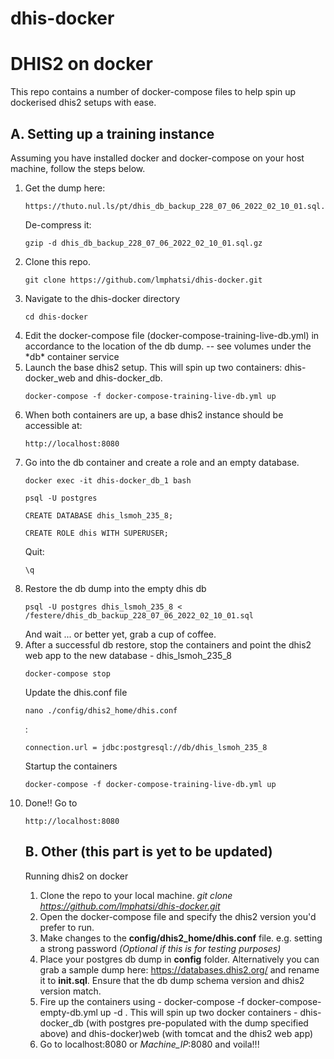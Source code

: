 # dhis-docker

<h1>DHIS2 on docker</h1>
This repo contains a number of docker-compose files to help spin up dockerised dhis2 setups with ease. 
<h2>A. Setting up a training instance</h2>
Assuming you have installed docker and docker-compose on your host machine, follow the steps below. 
<ol>
<li>
  Get the dump here: <pre><code>https://thuto.nul.ls/pt/dhis_db_backup_228_07_06_2022_02_10_01.sql.gz</code></pre>
  De-compress it: <pre><code>gzip -d dhis_db_backup_228_07_06_2022_02_10_01.sql.gz</code></pre>
</li>
<li>Clone this repo.<pre><code>git clone https://github.com/lmphatsi/dhis-docker.git</code></pre></li>
<li>Navigate to the dhis-docker directory<pre><code>cd dhis-docker</code></pre></li>
<li>Edit the docker-compose file (docker-compose-training-live-db.yml) in accordance to the location of the db dump. -- see volumes under the *db* container service</li>
<li>Launch the base dhis2 setup. This will spin up two containers: dhis-docker_web and dhis-docker_db. <pre><code>docker-compose -f docker-compose-training-live-db.yml up</code></pre></li>
<li>When both containers are up, a base dhis2 instance should be accessible at: <pre><code>http://localhost:8080</code></pre></li>
<li>Go into the db container and create a role and an empty database.
<pre><code>docker exec -it dhis-docker_db_1 bash</code></pre>
<pre><code>psql -U postgres</code></pre>
<pre><code>CREATE DATABASE dhis_lsmoh_235_8;</code></pre>
<pre><code>CREATE ROLE dhis WITH SUPERUSER;</code></pre>
Quit: <pre><code>\q</code></pre>
</li>
<li>Restore the db dump into the empty dhis db
<pre><code>psql -U postgres dhis_lsmoh_235_8 < /festere/dhis_db_backup_228_07_06_2022_02_10_01.sql</code></pre>
And wait ... or better yet, grab a cup of coffee.

</li>
<li>After a successful db restore, stop the containers and point the dhis2 web app to the new database - dhis_lsmoh_235_8
  <pre><code>docker-compose stop</code></pre>
  Update the dhis.conf file <pre><code>nano ./config/dhis2_home/dhis.conf</pre></code> : <pre><code>connection.url = jdbc:postgresql://db/dhis_lsmoh_235_8</code></pre>
  Startup the containers<pre><code>docker-compose -f docker-compose-training-live-db.yml up</code></pre>
</li>
<li>
  Done!! Go to <pre><code>http://localhost:8080</code></pre>
</li>


<h2>B. Other (this part is yet to be updated)</h2>
Running dhis2 on docker

1. Clone the repo to your local machine. _git clone https://github.com/lmphatsi/dhis-docker.git_
2. Open the docker-compose file and specify the dhis2 version you'd prefer to run.
3. Make changes to the **config/dhis2_home/dhis.conf** file. e.g. setting a strong password _(Optional if this is for testing purposes)_
4. Place your postgres db dump in **config** folder. Alternatively you can grab a sample dump here: https://databases.dhis2.org/ and rename it to **init.sql**. Ensure that the db dump schema version and dhis2 version match.
5. Fire up the containers using - docker-compose -f docker-compose-empty-db.yml up -d . This will spin up two docker containers - dhis-docker_db (with postgres pre-populated with the dump specified above) and dhis-docker)web (with tomcat and the dhis2 web app)
6. Go to localhost:8080 or _Machine_IP_:8080 and voila!!!

